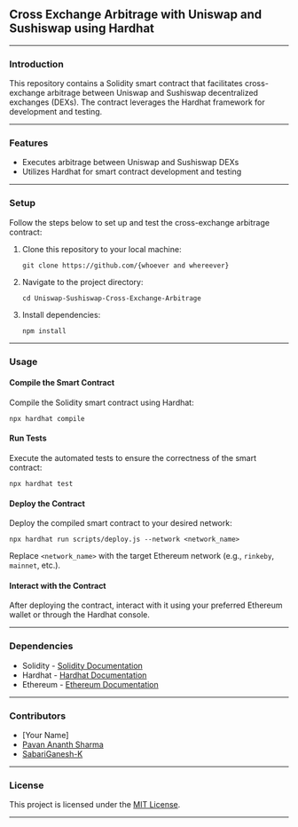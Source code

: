 ## Cross Exchange Arbitrage with Uniswap and Sushiswap using Hardhat

---

### Introduction

This repository contains a Solidity smart contract that facilitates cross-exchange arbitrage between Uniswap and Sushiswap decentralized exchanges (DEXs). The contract leverages the Hardhat framework for development and testing.

---

### Features

- Executes arbitrage between Uniswap and Sushiswap DEXs
- Utilizes Hardhat for smart contract development and testing

---

### Setup

Follow the steps below to set up and test the cross-exchange arbitrage contract:

1. Clone this repository to your local machine:

   ```
   git clone https://github.com/{whoever and whereever}
   ```

2. Navigate to the project directory:

   ```
   cd Uniswap-Sushiswap-Cross-Exchange-Arbitrage
   ```

3. Install dependencies:
   ```
   npm install
   ```

---

### Usage

#### Compile the Smart Contract

Compile the Solidity smart contract using Hardhat:

```
npx hardhat compile
```

#### Run Tests

Execute the automated tests to ensure the correctness of the smart contract:

```
npx hardhat test
```

#### Deploy the Contract

Deploy the compiled smart contract to your desired network:

```
npx hardhat run scripts/deploy.js --network <network_name>
```

Replace `<network_name>` with the target Ethereum network (e.g., `rinkeby`, `mainnet`, etc.).

#### Interact with the Contract

After deploying the contract, interact with it using your preferred Ethereum wallet or through the Hardhat console.

---

### Dependencies

- Solidity - [Solidity Documentation](https://docs.soliditylang.org/)
- Hardhat - [Hardhat Documentation](https://hardhat.org/)
- Ethereum - [Ethereum Documentation](https://ethereum.org/)

---

### Contributors

- [Your Name]
- [Pavan Ananth Sharma](https://github.com/PavanAnanthSharma)
- [SabariGanesh-K](https://github.com/SabariGanesh-K)

---

### License

This project is licensed under the [MIT License](LICENSE).

---
